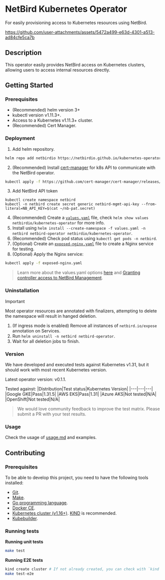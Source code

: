 # NetBird Kubernetes Operator
For easily provisioning access to Kubernetes resources using NetBird.

https://github.com/user-attachments/assets/5472a499-e63d-4301-a513-ad84cfe5ca7b

## Description

This operator easily provides NetBird access on Kubernetes clusters, allowing users to access internal resources directly.

## Getting Started

### Prerequisites
- (Recommended) helm version 3+
- kubectl version v1.11.3+.
- Access to a Kubernetes v1.11.3+ cluster.
- (Recommended) Cert Manager.


### Deployment

1. Add helm repository.
```sh
helm repo add netbirdio https://netbirdio.github.io/kubernetes-operator
```
2. (Recommended) Install [cert-manager](https://cert-manager.io/docs/installation/#default-static-install) for k8s API to communicate with the NetBird operator.
```sh
kubectl apply -f https://github.com/cert-manager/cert-manager/releases/download/v1.17.0/cert-manager.yaml
```
3. Add NetBird API token
```shell
kubectl create namespace netbird
kubectl -n netbird create secret generic netbird-mgmt-api-key --from-literal=NB_API_KEY=$(cat ~/nb-pat.secret)
```
4. (Recommended) Create a [`values.yaml`](examples/ingress/values.yaml) file, check `helm show values netbirdio/kubernetes-operator` for more info.
5. Install using `helm install --create-namespace -f values.yaml -n netbird netbird-operator netbirdio/kubernetes-operator`.
6. (Recommended) Check pod status using `kubectl get pods -n netbird`.
6. (Optional) Create an [`exposed-nginx.yaml`](examples/ingress/exposed-nginx.yaml) file to create a Nginx service for testing.
7. (Optional) Apply the Nginx service:
```sh
kubectl apply -f exposed-nginx.yaml
```

> Learn more about the values.yaml options [here](helm/kubernetes-operator/values.yaml) and  [Granting controller access to NetBird Management](docs/usage.md#granting-controller-access-to-netbird-management).

### Uninstallation

> [!IMPORTANT]
> Most operator resources are annotated with finalizers, attempting to delete the namespace will result in hanged deletion.

1. (If ingress mode is enabled) Remove all instances of `netbird.io/expose` annotation on Services.
2. Run `helm uninstall -n netbird netbird-operator`.
3. Wait for all deletion jobs to finish. 

### Version
We have developed and executed tests against Kubernetes v1.31, but it should work with most recent Kubernetes version.

Latest operator version: v0.1.1.

Tested against:
|Distribution|Test status|Kubernetes Version|
|---|---|---|
|Google GKE|Pass|1.31.5|
|AWS EKS|Pass|1.31|
|Azure AKS|Not tested|N/A|
|OpenShift|Not tested|N/A|

> We would love community feedback to improve the test matrix. Please submit a PR with your test results.

### Usage

Check the usage of [usage.md](docs/usage.md) and examples.

## Contributing

### Prerequisites

To be able to develop this project, you need to have the following tools installed:

- [Git](https://git-scm.com/).
- [Make](https://www.gnu.org/software/make/).
- [Go programming language](https://golang.org/dl/).
- [Docker CE](https://www.docker.com/community-edition).
- [Kubernetes cluster (v1.16+)](https://kubernetes.io/docs/setup/). [KIND](https://github.com/kubernetes-sigs/kind) is recommended.
- [Kubebuilder](https://book.kubebuilder.io/).

### Running tests

**Running unit tests**
```sh
make test
```

**Running E2E tests**
```sh
kind create cluster # If not already created, you can check with `kind get clusters`
make test-e2e
```